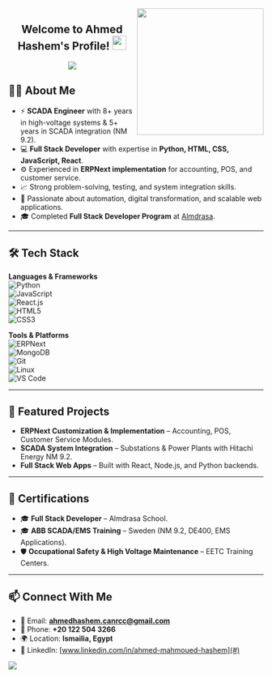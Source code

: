 <img width="250" align="right" src="https://c.tenor.com/_DOBjnGspYAAAAAM/code-coding.gif">

<h2 align="center">
  Welcome to Ahmed Hashem's Profile!
  <img src="https://media.giphy.com/media/hvRJCLFzcasrR4ia7z/giphy.gif" width="28">
</h2>

<p align="center">
  <a href="https://github.com/DenverCoder1/readme-typing-svg">
    <img src="https://readme-typing-svg.herokuapp.com/?lines=SCADA%20Engineer%20%7C%20Full%20Stack%20Developer;Python%20%7C%20React%20%7C%20ERPNext%20Implementation;Always%20learning%20new%20tech&font=Fira%20Code&center=true&width=500&height=45&color=f75c7e&vCenter=true&size=22">
  </a>
</p>

## 👨‍💻 About Me
- ⚡ **SCADA Engineer** with 8+ years in high-voltage systems & 5+ years in SCADA integration (NM 9.2).
- 💻 **Full Stack Developer** with expertise in **Python, HTML, CSS, JavaScript, React**.
- ⚙️ Experienced in **ERPNext implementation** for accounting, POS, and customer service.
- 📈 Strong problem-solving, testing, and system integration skills.
- 🎯 Passionate about automation, digital transformation, and scalable web applications.
- 🎓 Completed **Full Stack Developer Program** at [Almdrasa](https://almdrasa.com/).

---

## 🛠 Tech Stack

**Languages & Frameworks**  
![Python](https://img.shields.io/badge/-Python-05122A?style=flat&logo=python)  
![JavaScript](https://img.shields.io/badge/-JavaScript-05122A?style=flat&logo=javascript)  
![React.js](https://img.shields.io/badge/-React-05122A?style=flat&logo=react)  
![HTML5](https://img.shields.io/badge/-HTML5-05122A?style=flat&logo=HTML5)  
![CSS3](https://img.shields.io/badge/-CSS3-05122A?style=flat&logo=CSS3)  

**Tools & Platforms**  
![ERPNext](https://img.shields.io/badge/-ERPNext-05122A?style=flat&logo=frappe)  
![MongoDB](https://img.shields.io/badge/-MongoDB-05122A?style=flat&logo=MongoDB)  
![Git](https://img.shields.io/badge/-Git-05122A?style=flat&logo=git)  
![Linux](https://img.shields.io/badge/-Linux-05122A?style=flat&logo=linux)  
![VS Code](https://img.shields.io/badge/-VS%20Code-05122A?style=flat&logo=visual-studio-code)  

---

## 🚀 Featured Projects
- **ERPNext Customization & Implementation** – Accounting, POS, Customer Service Modules.
- **SCADA System Integration** – Substations & Power Plants with Hitachi Energy NM 9.2.
- **Full Stack Web Apps** – Built with React, Node.js, and Python backends.

---

## 📜 Certifications
- 🎓 **Full Stack Developer** – Almdrasa School.  
- 🎓 **ABB SCADA/EMS Training** – Sweden (NM 9.2, DE400, EMS Applications).  
- 🛡 **Occupational Safety & High Voltage Maintenance** – EETC Training Centers.

---


## 📫 Connect With Me
- 📧 Email: **ahmedhashem.canrcc@gmail.com**  
- 📱 Phone: **+20 122 504 3266**  
- 🌍 Location: **Ismailia, Egypt**  
- 💼 LinkedIn: [www.linkedin.com/in/ahmed-mahmoued-hashem](#)  

<a href="https://komarev.com/ghpvc/?username=AhmedHashem&style=for-the-badge">
  <img src="https://komarev.com/ghpvc/?username=AhmedHashem&style=for-the-badge">
</a>
